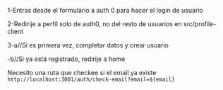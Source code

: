 1-Entras desde el formulario a auth 0 para hacer el login de usuario

2-Redirije a perfil solo de auth0, no del resto de usuarios en src/profile-client

3-a//Si es primera vez, completar datos y crear usuario

-b//Si ya está registrado, redirije a home


Necesito una ruta que checkee si el email ya existe `http://localhost:3001/auth/check-email?email=${email}`